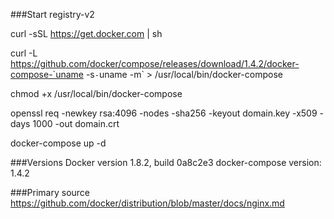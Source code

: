 ###Start registry-v2

curl -sSL https://get.docker.com | sh

curl -L https://github.com/docker/compose/releases/download/1.4.2/docker-compose-`uname -s`-`uname -m` > /usr/local/bin/docker-compose

chmod +x /usr/local/bin/docker-compose

openssl req -newkey rsa:4096 -nodes -sha256 -keyout domain.key -x509 -days 1000 -out domain.crt

docker-compose up -d

###Versions
Docker version 1.8.2, build 0a8c2e3
docker-compose version: 1.4.2

###Primary source
https://github.com/docker/distribution/blob/master/docs/nginx.md